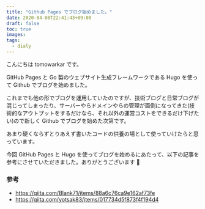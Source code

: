 ```yaml
---
title: "Github Pages でブログ始めました。"
date: 2020-04-08T22:41:43+09:00
draft: false
toc: true
images:
tags:
  - dialy
---
```


こんにちは tomowarkar です。

GitHub Pages と Go 製のウェブサイト生成フレームワークである Hugo を使って Github でブログを始めました。

これまでも他の形でブログを運用していたのですが、技術ブログと日常ブログが混じってしまったり、サーバーやらドメインやらの管理が面倒になってきた(技術的なアウトプットをするだけなら、それ以外の運営コストをできるだけ下げたい)ので新しく Github でブログを始めた次第です。

あまり硬くならずとりあえず書いたコードの供養の場として使っていけたらと思っています。

今回 GitHub Pages と Hugo を使ってブログを始めるにあたって、以下の記事を参考にさせていただきました。ありがとうございます 🙏

### 参考

- https://qiita.com/Blank71/items/88a6c76ca9e162af73fe
- https://qiita.com/yotsak83/items/017734d5f873f4f194d4
